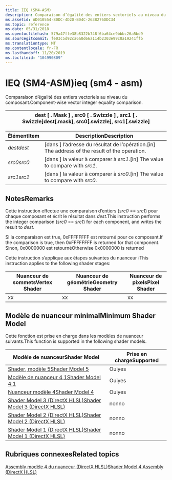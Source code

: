 ```yaml
---
title: IEQ (SM4-ASM)
description: Comparaison d’égalité des entiers vectoriels au niveau du composant.
ms.assetid: AD010554-80DC-4D2D-B04C-2638276DDC34
ms.topic: reference
ms.date: 05/31/2018
ms.openlocfilehash: 579a47ffe38b8322b748f6ba64ce9bbbc26a5bd9
ms.sourcegitcommit: fe03c5d92ca6a0d66a114b2303e99c0a19241ffb
ms.translationtype: MT
ms.contentlocale: fr-FR
ms.lasthandoff: 11/20/2019
ms.locfileid: "104990809"
---
```

# <a name="ieq-sm4---asm"></a><span data-ttu-id="6a5d5-103">IEQ (SM4-ASM)</span><span class="sxs-lookup"><span data-stu-id="6a5d5-103">ieq (sm4 - asm)</span></span>

<span data-ttu-id="6a5d5-104">Comparaison d’égalité des entiers vectoriels au niveau du composant.</span><span class="sxs-lookup"><span data-stu-id="6a5d5-104">Component-wise vector integer equality comparison.</span></span>



| <span data-ttu-id="6a5d5-105">dest \[ . Mask \] , src0 \[ . Swizzle \] , src1 \[ . Swizzle\]</span><span class="sxs-lookup"><span data-stu-id="6a5d5-105">dest\[.mask\], src0\[.swizzle\], src1\[.swizzle\]</span></span> |
|---------------------------------------------------|



 



| <span data-ttu-id="6a5d5-106">Élément</span><span class="sxs-lookup"><span data-stu-id="6a5d5-106">Item</span></span>                                                            | <span data-ttu-id="6a5d5-107">Description</span><span class="sxs-lookup"><span data-stu-id="6a5d5-107">Description</span></span>                                                   |
|-----------------------------------------------------------------|---------------------------------------------------------------|
| <span data-ttu-id="6a5d5-108"><span id="dest"></span><span id="DEST"></span>*dest*</span><span class="sxs-lookup"><span data-stu-id="6a5d5-108"><span id="dest"></span><span id="DEST"></span>*dest*</span></span><br/> | <span data-ttu-id="6a5d5-109">\[dans \] l’adresse du résultat de l’opération.</span><span class="sxs-lookup"><span data-stu-id="6a5d5-109">\[in\] The address of the result of the operation.</span></span><br/> |
| <span data-ttu-id="6a5d5-110"><span id="src0"></span><span id="SRC0"></span>*src0*</span><span class="sxs-lookup"><span data-stu-id="6a5d5-110"><span id="src0"></span><span id="SRC0"></span>*src0*</span></span><br/> | <span data-ttu-id="6a5d5-111">\[dans \] la valeur à comparer à *src1*.</span><span class="sxs-lookup"><span data-stu-id="6a5d5-111">\[in\] The value to compare with *src1*.</span></span><br/>           |
| <span data-ttu-id="6a5d5-112"><span id="src1"></span><span id="SRC1"></span>*src1*</span><span class="sxs-lookup"><span data-stu-id="6a5d5-112"><span id="src1"></span><span id="SRC1"></span>*src1*</span></span><br/> | <span data-ttu-id="6a5d5-113">\[dans \] la valeur à comparer à *src0*.</span><span class="sxs-lookup"><span data-stu-id="6a5d5-113">\[in\] The value to compare with *src0*.</span></span><br/>           |



 

## <a name="remarks"></a><span data-ttu-id="6a5d5-114">Notes</span><span class="sxs-lookup"><span data-stu-id="6a5d5-114">Remarks</span></span>

<span data-ttu-id="6a5d5-115">Cette instruction effectue une comparaison d’entiers (*src0*  ==  *src1*) pour chaque composant et écrit le résultat dans *dest*.</span><span class="sxs-lookup"><span data-stu-id="6a5d5-115">This instruction performs the integer comparison (*src0* == *src1*) for each component, and writes the result to *dest*.</span></span>

<span data-ttu-id="6a5d5-116">Si la comparaison est true, 0xFFFFFFFF est retourné pour ce composant.</span><span class="sxs-lookup"><span data-stu-id="6a5d5-116">If the comparison is true, then 0xFFFFFFFF is returned for that component.</span></span> <span data-ttu-id="6a5d5-117">Sinon, 0x0000000 est retourné</span><span class="sxs-lookup"><span data-stu-id="6a5d5-117">Otherwise 0x0000000 is returned</span></span>

<span data-ttu-id="6a5d5-118">Cette instruction s’applique aux étapes suivantes du nuanceur :</span><span class="sxs-lookup"><span data-stu-id="6a5d5-118">This instruction applies to the following shader stages:</span></span>



| <span data-ttu-id="6a5d5-119">Nuanceur de sommets</span><span class="sxs-lookup"><span data-stu-id="6a5d5-119">Vertex Shader</span></span> | <span data-ttu-id="6a5d5-120">Nuanceur de géométrie</span><span class="sxs-lookup"><span data-stu-id="6a5d5-120">Geometry Shader</span></span> | <span data-ttu-id="6a5d5-121">Nuanceur de pixels</span><span class="sxs-lookup"><span data-stu-id="6a5d5-121">Pixel Shader</span></span> |
|---------------|-----------------|--------------|
| <span data-ttu-id="6a5d5-122">x</span><span class="sxs-lookup"><span data-stu-id="6a5d5-122">x</span></span>             | <span data-ttu-id="6a5d5-123">x</span><span class="sxs-lookup"><span data-stu-id="6a5d5-123">x</span></span>               | <span data-ttu-id="6a5d5-124">x</span><span class="sxs-lookup"><span data-stu-id="6a5d5-124">x</span></span>            |



 

## <a name="minimum-shader-model"></a><span data-ttu-id="6a5d5-125">Modèle de nuanceur minimal</span><span class="sxs-lookup"><span data-stu-id="6a5d5-125">Minimum Shader Model</span></span>

<span data-ttu-id="6a5d5-126">Cette fonction est prise en charge dans les modèles de nuanceur suivants.</span><span class="sxs-lookup"><span data-stu-id="6a5d5-126">This function is supported in the following shader models.</span></span>



| <span data-ttu-id="6a5d5-127">Modèle de nuanceur</span><span class="sxs-lookup"><span data-stu-id="6a5d5-127">Shader Model</span></span>                                              | <span data-ttu-id="6a5d5-128">Prise en charge</span><span class="sxs-lookup"><span data-stu-id="6a5d5-128">Supported</span></span> |
|-----------------------------------------------------------|-----------|
| [<span data-ttu-id="6a5d5-129">Shader, modèle 5</span><span class="sxs-lookup"><span data-stu-id="6a5d5-129">Shader Model 5</span></span>](d3d11-graphics-reference-sm5.md)        | <span data-ttu-id="6a5d5-130">Oui</span><span class="sxs-lookup"><span data-stu-id="6a5d5-130">yes</span></span>       |
| [<span data-ttu-id="6a5d5-131">Modèle de nuanceur 4,1</span><span class="sxs-lookup"><span data-stu-id="6a5d5-131">Shader Model 4.1</span></span>](dx-graphics-hlsl-sm4.md)              | <span data-ttu-id="6a5d5-132">Oui</span><span class="sxs-lookup"><span data-stu-id="6a5d5-132">yes</span></span>       |
| [<span data-ttu-id="6a5d5-133">Nuanceur modèle 4</span><span class="sxs-lookup"><span data-stu-id="6a5d5-133">Shader Model 4</span></span>](dx-graphics-hlsl-sm4.md)                | <span data-ttu-id="6a5d5-134">Oui</span><span class="sxs-lookup"><span data-stu-id="6a5d5-134">yes</span></span>       |
| [<span data-ttu-id="6a5d5-135">Shader Model 3 (DirectX HLSL)</span><span class="sxs-lookup"><span data-stu-id="6a5d5-135">Shader Model 3 (DirectX HLSL)</span></span>](dx-graphics-hlsl-sm3.md) | <span data-ttu-id="6a5d5-136">non</span><span class="sxs-lookup"><span data-stu-id="6a5d5-136">no</span></span>        |
| [<span data-ttu-id="6a5d5-137">Shader Model 2 (DirectX HLSL)</span><span class="sxs-lookup"><span data-stu-id="6a5d5-137">Shader Model 2 (DirectX HLSL)</span></span>](dx-graphics-hlsl-sm2.md) | <span data-ttu-id="6a5d5-138">non</span><span class="sxs-lookup"><span data-stu-id="6a5d5-138">no</span></span>        |
| [<span data-ttu-id="6a5d5-139">Shader Model 1 (DirectX HLSL)</span><span class="sxs-lookup"><span data-stu-id="6a5d5-139">Shader Model 1 (DirectX HLSL)</span></span>](dx-graphics-hlsl-sm1.md) | <span data-ttu-id="6a5d5-140">non</span><span class="sxs-lookup"><span data-stu-id="6a5d5-140">no</span></span>        |



 

## <a name="related-topics"></a><span data-ttu-id="6a5d5-141">Rubriques connexes</span><span class="sxs-lookup"><span data-stu-id="6a5d5-141">Related topics</span></span>

<dl> <dt>

[<span data-ttu-id="6a5d5-142">Assembly modèle 4 du nuanceur (DirectX HLSL)</span><span class="sxs-lookup"><span data-stu-id="6a5d5-142">Shader Model 4 Assembly (DirectX HLSL)</span></span>](dx-graphics-hlsl-sm4-asm.md)
</dt> </dl>

 

 





